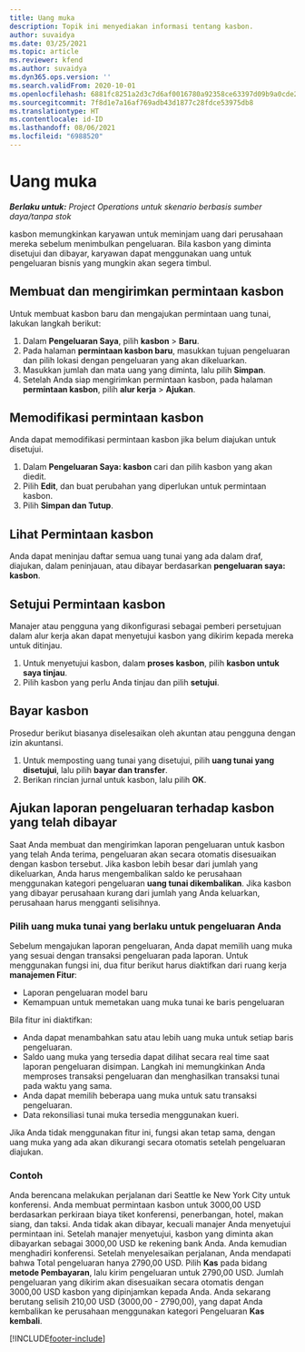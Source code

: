 ```yaml
---
title: Uang muka
description: Topik ini menyediakan informasi tentang kasbon.
author: suvaidya
ms.date: 03/25/2021
ms.topic: article
ms.reviewer: kfend
ms.author: suvaidya
ms.dyn365.ops.version: ''
ms.search.validFrom: 2020-10-01
ms.openlocfilehash: 6881fc8251a2d3c7d6af0016780a92358ce63397d09b9a0cde201126cd2912cc
ms.sourcegitcommit: 7f8d1e7a16af769adb43d1877c28fdce53975db8
ms.translationtype: HT
ms.contentlocale: id-ID
ms.lasthandoff: 08/06/2021
ms.locfileid: "6988520"
---
```

# <a name="cash-advance"></a>Uang muka

_**Berlaku untuk:** Project Operations untuk skenario berbasis sumber daya/tanpa stok_

kasbon memungkinkan karyawan untuk meminjam uang dari perusahaan mereka sebelum menimbulkan pengeluaran. Bila kasbon yang diminta disetujui dan dibayar, karyawan dapat menggunakan uang untuk pengeluaran bisnis yang mungkin akan segera timbul. 

## <a name="create-and-submit-a-cash-advance-request"></a>Membuat dan mengirimkan permintaan kasbon
Untuk membuat kasbon baru dan mengajukan permintaan uang tunai, lakukan langkah berikut: 

1. Dalam **Pengeluaran Saya**, pilih **kasbon** > **Baru**. 
2. Pada halaman **permintaan kasbon baru**, masukkan tujuan pengeluaran dan pilih lokasi dengan pengeluaran yang akan dikeluarkan.
3. Masukkan jumlah dan mata uang yang diminta, lalu pilih **Simpan**. 
4. Setelah Anda siap mengirimkan permintaan kasbon, pada halaman **permintaan kasbon**, pilih **alur kerja** > **Ajukan**.

## <a name="modify-a-cash-advance-request"></a>Memodifikasi permintaan kasbon

Anda dapat memodifikasi permintaan kasbon jika belum diajukan untuk disetujui.

1. Dalam **Pengeluaran Saya: kasbon** cari dan pilih kasbon yang akan diedit.
2. Pilih **Edit**, dan buat perubahan yang diperlukan untuk permintaan kasbon. 
3. Pilih **Simpan dan Tutup**.


## <a name="view-cash-advance-requests"></a>Lihat Permintaan kasbon
Anda dapat meninjau daftar semua uang tunai yang ada dalam draf, diajukan, dalam peninjauan, atau dibayar berdasarkan **pengeluaran saya: kasbon**. 

## <a name="approve-cash-advance-requests"></a>Setujui Permintaan kasbon

Manajer atau pengguna yang dikonfigurasi sebagai pemberi persetujuan dalam alur kerja akan dapat menyetujui kasbon yang dikirim kepada mereka untuk ditinjau. 

1. Untuk menyetujui kasbon, dalam **proses kasbon**, pilih **kasbon untuk saya tinjau**.
2. Pilih kasbon yang perlu Anda tinjau dan pilih **setujui**.  

## <a name="pay-cash-advances"></a>Bayar kasbon 
Prosedur berikut biasanya diselesaikan oleh akuntan atau pengguna dengan izin akuntansi.

1. Untuk memposting uang tunai yang disetujui, pilih **uang tunai yang disetujui**, lalu pilih **bayar dan transfer**.  
2. Berikan rincian jurnal untuk kasbon, lalu pilih **OK**. 

## <a name="submit-an-expense-report-against-a-paid-cash-advance"></a>Ajukan laporan pengeluaran terhadap kasbon yang telah dibayar 

Saat Anda membuat dan mengirimkan laporan pengeluaran untuk kasbon yang telah Anda terima, pengeluaran akan secara otomatis disesuaikan dengan kasbon tersebut. Jika kasbon lebih besar dari jumlah yang dikeluarkan, Anda harus mengembalikan saldo ke perusahaan menggunakan kategori pengeluaran **uang tunai dikembalikan**. Jika kasbon yang dibayar perusahaan kurang dari jumlah yang Anda keluarkan, perusahaan harus mengganti selisihnya. 

### <a name="select-cash-advances-that-apply-to-your-expenses"></a>Pilih uang muka tunai yang berlaku untuk pengeluaran Anda
Sebelum mengajukan laporan pengeluaran, Anda dapat memilih uang muka yang sesuai dengan transaksi pengeluaran pada laporan. Untuk menggunakan fungsi ini, dua fitur berikut harus diaktifkan dari ruang kerja **manajemen Fitur**:

  - Laporan pengeluaran model baru
  - Kemampuan untuk memetakan uang muka tunai ke baris pengeluaran
 
 Bila fitur ini diaktifkan:
 
  - Anda dapat menambahkan satu atau lebih uang muka untuk setiap baris pengeluaran.
  - Saldo uang muka yang tersedia dapat dilihat secara real time saat laporan pengeluaran disimpan. Langkah ini memungkinkan Anda memproses transaksi pengeluaran dan menghasilkan transaksi tunai pada waktu yang sama.
  - Anda dapat memilih beberapa uang muka untuk satu transaksi pengeluaran.
  - Data rekonsiliasi tunai muka tersedia menggunakan kueri. 
 
Jika Anda tidak menggunakan fitur ini, fungsi akan tetap sama, dengan uang muka yang ada akan dikurangi secara otomatis setelah pengeluaran diajukan.

### <a name="example"></a>Contoh 
Anda berencana melakukan perjalanan dari Seattle ke New York City untuk konferensi. Anda membuat permintaan kasbon untuk 3000,00 USD berdasarkan perkiraan biaya tiket konferensi, penerbangan, hotel, makan siang, dan taksi. Anda tidak akan dibayar, kecuali manajer Anda menyetujui permintaan ini. Setelah manajer menyetujui, kasbon yang diminta akan dibayarkan sebagai 3000,00 USD ke rekening bank Anda. Anda kemudian menghadiri konferensi. Setelah menyelesaikan perjalanan, Anda mendapati bahwa Total pengeluaran hanya 2790,00 USD. Pilih **Kas** pada bidang **metode Pembayaran**, lalu kirim pengeluaran untuk 2790,00 USD. Jumlah pengeluaran yang dikirim akan disesuaikan secara otomatis dengan 3000,00 USD kasbon yang dipinjamkan kepada Anda. Anda sekarang berutang selisih 210,00 USD (3000,00 - 2790,00), yang dapat Anda kembalikan ke perusahaan menggunakan kategori Pengeluaran **Kas kembali**.



[!INCLUDE[footer-include](../includes/footer-banner.md)]

